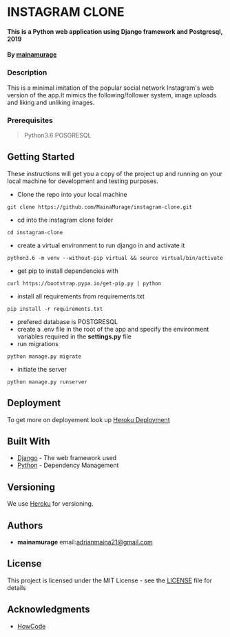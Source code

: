 # INSTAGRAM CLONE

#### This is a Python web application using Django  framework and Postgresql, 2019

#### By **[mainamurage](https://github.com/mainamurage)**

### Description

This is a minimal imitation of the popular social network Instagram's web version of the app.It mimics the following/follower system, image uploads and liking and unliking images.

### Prerequisites

> Python3.6
> POSGRESQL


## Getting Started

These instructions will get you a copy of the project up and running on your local machine for development and testing purposes.

* Clone the repo into your local machine
```
git clone https://github.com/MainaMurage/instagram-clone.git
```
* cd into the instagram clone folder
```
cd instagram-clone
```
* create a virtual environment to run django in and activate it 
```
python3.6 -m venv --without-pip virtual && source virtual/bin/activate
```
* get pip to install dependencies with
```
curl https://bootstrap.pypa.io/get-pip.py | python
```
* install all requirements from requirements.txt
```
pip install -r requirements.txt
```
* prefered database is POSTGRESQL
* create a .env file in the root of the app and specify the environment variables required in the **settings.py** file
* run migrations
```
python manage.py migrate
```
* initiate the server
```
python manage.py runserver
```

## Deployment

To get more on deployement look up [Heroku Deployment](https://gist.github.com/newtonkiragu/42f2500e56d9c2375a087233587eddd0)

## Built With

* [Django](https://docs.djangoproject.com/en/2.2/) - The web framework used
* [Python](https://docs.python.org/3/) - Dependency Management


## Versioning

We use [Heroku](https://www.heroku.com/home) for versioning. 

## Authors

* **mainamurage** email:adrianmaina21@gmail.com



## License

This project is licensed under the MIT License - see the [LICENSE](LICENSE) file for details

## Acknowledgments

* [HowCode](https://github.com/howCodeORG/howCode-Instragram)
